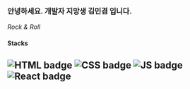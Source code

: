 ### 안녕하세요. 개발자 지망생 김민겸 입니다.

*Rock & Roll*

#### Stacks

![HTML badge](https://img.shields.io/badge/-HTML-orange)
![CSS badge](https://img.shields.io/badge/-CSS-blue)
![JS badge](https://img.shields.io/badge/-JavaScript-yellow)
![React badge](https://img.shields.io/badge/-React-9cf)
---

